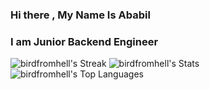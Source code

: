 ### Hi there , My Name Is Ababil
### I am Junior Backend Engineer

![birdfromhell's Streak](https://github-readme-streak-stats.herokuapp.com/?user=birdfromhell&theme=blueberry&hide_border=true)
![birdfromhell's Stats](https://github-readme-stats.vercel.app/api?username=birdfromhell&theme=blueberry&show_icons=true&hide_border=true&count_private=true)
![birdfromhell's Top Languages](https://github-readme-stats.vercel.app/api/top-langs/?username=birdfromhell&theme=blueberry&show_icons=true&hide_border=true&layout=compact)
